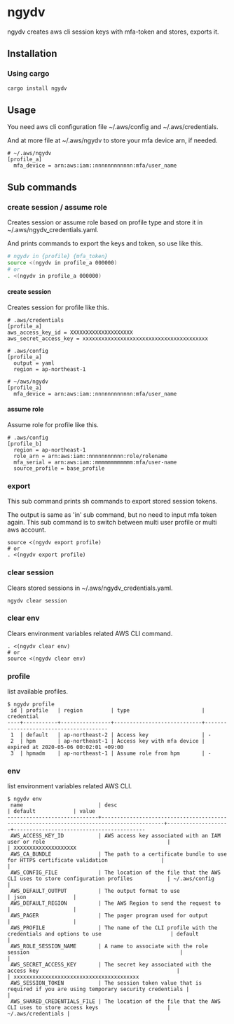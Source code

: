 # ngydv
ngydv creates aws cli session keys with mfa-token and stores, exports it.

## Installation
### Using cargo

```bash
cargo install ngydv
```

## Usage
You need aws cli configuration file ~/.aws/config and ~/.aws/credentials.

And at more file at ~/.aws/ngydv to store your mfa device arn, if needed.

```~/.aws/ngydv
# ~/.aws/ngydv
[profile_a]
  mfa_device = arn:aws:iam::nnnnnnnnnnnn:mfa/user_name
```

## Sub commands
### create session / assume role
Creates session or assume role based on profile type and store it in ~/.aws/ngydv_credentials.yaml.

And prints commands to export the keys and token, so use like this.

```bash
# ngydv in {profile} {mfa_token}
source <(ngydv in profile_a 000000)
# or
. <(ngydv in profile_a 000000)
```

#### create session
Creates session for profile like this.

``` .aws/credentials
# .aws/credentials
[profile_a]
aws_access_key_id = XXXXXXXXXXXXXXXXXXXX
aws_secret_access_key = xxxxxxxxxxxxxxxxxxxxxxxxxxxxxxxxxxxxxxxx
```

``` .aws/config
# .aws/config
[profile_a]
  output = yaml
  region = ap-northeast-1
```

```~/.aws/ngydv
# ~/aws/ngydv
[profile_a]
  mfa_device = arn:aws:iam::nnnnnnnnnnnn:mfa/user_name
```

#### assume role
Assume role for profile like this.

``` .aws/config
# .aws/config
[profile_b]
  region = ap-northeast-1
  role_arn = arn:aws:iam::nnnnnnnnnnn:role/rolename
  mfa_serial = arn:aws:iam::mmmmmmmmmmmm:mfa/user-name
  source_profile = base_profile
```

### export
This sub command prints sh commands to export stored session tokens.

The output is same as 'in' sub command, but no need to input mfa token again. This sub command is to switch between multi user profile or multi aws account.

```
source <(ngydv export profile)
# or
. <(ngydv export profile)
```

### clear session
Clears stored sessions in ~/.aws/ngydv_credentials.yaml.

```
ngydv clear session
```

### clear env
Clears environment variables related AWS CLI command.

```
. <(ngydv clear env)
# or
source <(ngydv clear env)
```

### profile
list available profiles.

```
$ ngydv profile
 id | profile   | region         | type                       | credential
----+-----------+----------------+----------------------------+---------------------------------------
 1  | default   | ap-northeast-2 | Access key                 | -
 2  | hpm       | ap-northeast-1 | Access key with mfa device | expired at 2020-05-06 00:02:01 +09:00
 3  | hpmadm    | ap-northeast-1 | Assume role from hpm       | -
```

### env
list environment variables related AWS CLI.

```
$ ngydv env
 name                        | desc                                                                                     | default            | value
-----------------------------+------------------------------------------------------------------------------------------+--------------------+------------------------------------------
 AWS_ACCESS_KEY_ID           | AWS access key associated with an IAM user or role                                       |                    | XXXXXXXXXXXXXXXXXXXX
 AWS_CA_BUNDLE               | The path to a certificate bundle to use for HTTPS certificate validation                 |                    |
 AWS_CONFIG_FILE             | The location of the file that the AWS CLI uses to store configuration profiles           | ~/.aws/config      |
 AWS_DEFAULT_OUTPUT          | The output format to use                                                                 | json               |
 AWS_DEFAULT_REGION          | The AWS Region to send the request to                                                    |                    |
 AWS_PAGER                   | The pager program used for output                                                        |                    |
 AWS_PROFILE                 | The name of the CLI profile with the credentials and options to use                      | default            |
 AWS_ROLE_SESSION_NAME       | A name to associate with the role session                                                |                    |
 AWS_SECRET_ACCESS_KEY       | The secret key associated with the access key                                            |                    | xxxxxxxxxxxxxxxxxxxxxxxxxxxxxxxxxxxxxxxx
 AWS_SESSION_TOKEN           | The session token value that is required if you are using temporary security credentials |                    |
 AWS_SHARED_CREDENTIALS_FILE | The location of the file that the AWS CLI uses to store access keys                      | ~/.aws/credentials |
```

